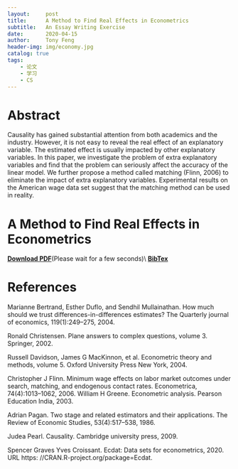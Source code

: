 ```yaml
---
layout:     post
title:      A Method to Find Real Effects in Econometrics
subtitle:   An Essay Writing Exercise
date:       2020-04-15
author:     Tony Feng
header-img: img/economy.jpg
catalog: true
tags:
    - 论文
    - 学习
    - CS
---
```


# Abstract
Causality has gained substantial attention from both academics and the industry. However, it is not easy to reveal the real effect of an explanatory variable. The estimated effect is usually impacted by other explanatory variables. In this paper, we investigate the problem of extra explanatory variables and find that the problem can seriously affect the accuracy of the linear model. We further propose a method called matching (Flinn, 2006) to eliminate the impact of extra explanatory variables. Experimental results on the American wage data set suggest that the matching method can be used in reality.

# A Method to Find Real Effects in Econometrics
[**Download PDF**](https://fengtony686.github.io/essay/matching.pdf)(Please wait for a few seconds)\\
[**BibTex**](https://fengtony686.github.io/essay/matching.txt)

# References
Marianne Bertrand, Esther Duflo, and Sendhil Mullainathan. How much should we trust differences-in-differences estimates? The Quarterly journal of economics, 119(1):249–275, 2004.

Ronald Christensen. Plane answers to complex questions, volume 3. Springer, 2002.

Russell Davidson, James G MacKinnon, et al. Econometric theory and methods, volume 5. Oxford University Press New York, 2004.

Christopher J Flinn. Minimum wage effects on labor market outcomes under search, matching, and endogenous contact rates. Econometrica, 74(4):1013–1062, 2006. William H Greene. Econometric analysis. Pearson Education India, 2003.

Adrian Pagan. Two stage and related estimators and their applications. The Review of Economic Studies, 53(4):517–538, 1986.

Judea Pearl. Causality. Cambridge university press, 2009.

Spencer Graves Yves Croissant. Ecdat: Data sets for econometrics, 2020. URL https: //CRAN.R-project.org/package=Ecdat.

